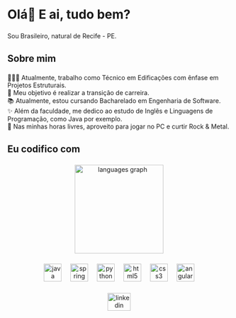 <h1 align="left">Olá👋 E ai, tudo bem?</h1>

###

<p align="left">Sou Brasileiro, natural de Recife - PE.</p>

###

<h2 align="left">Sobre mim</h2>

###

<p align="left">🧑🏻‍💻 Atualmente, trabalho como Técnico em Edificações com ênfase em Projetos Estruturais.<br>🎯 Meu objetivo é realizar a transição de carreira.<br>📚 Atualmente, estou cursando Bacharelado em Engenharia de Software.<br>✨ Além da faculdade, me dedico ao estudo de Inglês e Linguagens de Programação, como Java por exemplo.<br>🎲 Nas minhas horas livres, aproveito para jogar no PC e curtir Rock & Metal.</p>

###

<h2 align="left">Eu codifico com</h2>

###

<div align="center">
  <img src="https://github-readme-stats.vercel.app/api/top-langs?username=RafaelFQ&locale=pt-br&hide_title=true&layout=compact&card_width=320&langs_count=5&theme=dracula&hide_border=false&order=2" height="200" alt="languages graph"  />
</div>

###

<div align="center">
  <img src="https://cdn.jsdelivr.net/gh/devicons/devicon/icons/java/java-original-wordmark.svg" height="40" alt="java logo"  />
  <img width="12" />
  <img src="https://cdn.jsdelivr.net/gh/devicons/devicon/icons/spring/spring-original-wordmark.svg" height="40" alt="spring logo"  />
  <img width="12" />
  <img src="https://cdn.jsdelivr.net/gh/devicons/devicon/icons/python/python-original.svg" height="40" alt="python logo"  />
  <img width="12" />
  <img src="https://cdn.jsdelivr.net/gh/devicons/devicon/icons/html5/html5-plain-wordmark.svg" height="40" alt="html5 logo"  />
  <img width="12" />
  <img src="https://cdn.jsdelivr.net/gh/devicons/devicon/icons/css3/css3-plain-wordmark.svg" height="40" alt="css3 logo"  />
  <img width="12" />
  <img src="https://cdn.jsdelivr.net/gh/devicons/devicon/icons/angularjs/angularjs-plain.svg" height="40" alt="angularjs logo"  />
</div>

###

<div align="center">
  <a href="https://www.linkedin.com/in/rafael-artur/" target="_blank">
    <img src="https://raw.githubusercontent.com/maurodesouza/profile-readme-generator/master/src/assets/icons/social/linkedin/default.svg" width="52" height="40" alt="linkedin logo"  />
  </a>
</div>

###
